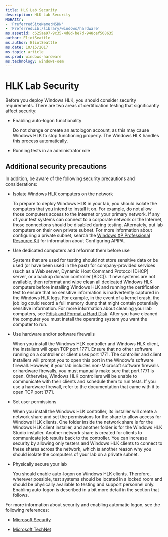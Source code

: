 ```yaml
---
title: HLK Lab Security
description: HLK Lab Security
MSHAttr:
- 'PreferredSiteName:MSDN'
- 'PreferredLib:/library/windows/hardware'
ms.assetid: c625ae97-9c35-4d8d-be7d-948cef508635
author: EliotSeattle
ms.author: EliotSeattle
ms.date: 10/15/2017
ms.topic: article
ms.prod: windows-hardware
ms.technology: windows-oem
---
```


# HLK Lab Security


Before you deploy Windows HLK, you should consider security requirements. There are two areas of certification testing that significantly affect security:

-   Enabling auto-logon functionality

    Do not change or create an autologon account, as this may cause Windows HLK to stop functioning properly. The Windows HLK handles this process automatically.

-   Running tests in an administrator role

## <span id="Additional_security_precautions"></span><span id="additional_security_precautions"></span><span id="ADDITIONAL_SECURITY_PRECAUTIONS"></span>Additional security precautions


In addition, be aware of the following security precautions and considerations:

-   Isolate Windows HLK computers on the network

    To prepare to deploy Windows HLK in your lab, you should isolate the computers that you intend to install it on. For example, do not allow those computers access to the Internet or your primary network. If any of your test systems can connect to a corporate network or the Internet, those connections should be disabled during testing. Alternately, put lab computers on their own private subnet. For more information about configuring a private subnet, search the [Windows XP Professional Resource Kit](http://go.microsoft.com/fwlink/p/?linkid=63109) for information about Configuring APIPA.

-   Use dedicated computers and reformat them before use

    Systems that are used for testing should not store sensitive data or be used (or have been used in the past) for company-provided services (such as a Web server, Dynamic Host Command Protocol \[DHCP\] server, or a backup domain controller \[BDC\]). If new systems are not available, then reformat and wipe clean all dedicated Windows HLK computers before installing Windows HLK and running the certification test to ensure that no sensitive information is inadvertently captured in the Windows HLK logs. For example, in the event of a kernel crash, the job log could record a full memory dump that might contain potentially sensitive information. For more information about cleaning your lab computers, see [Fdisk and Format a Hard Disk](http://go.microsoft.com/fwlink/p/?LinkId=236083). After you have cleaned the computer you must install the operating system you want the computer to run.

-   Use hardware and/or software firewalls

    When you install the Windows HLK controller and Windows HLK client, the installers will open TCP port 1771. Ensure that no other software running on a controller or client uses port 1771. The controller and client installers will prompt you to open this port in the Window's software firewall. However, if your lab includes non-Microsoft software firewalls or hardware firewalls, you must manually make sure that port 1771 is open. Otherwise, Windows HLK controllers will be unable to communicate with their clients and schedule them to run tests. If you use a hardware firewall, refer to the documentation that came with it to open TCP port 1771.

-   Set user permissions

    When you install the Windows HLK controller, its installer will create a network share and set the permissions for the share to allow access for Windows HLK clients. One folder inside the network share is for the Windows HLK client installer, and another folder is for the Windows HLK Studio installer. Another network share is created for clients to communicate job results back to the controller. You can increase security by allowing only testers and Windows HLK clients to connect to these shares across the network, which is another reason why you should isolate the computers of your lab on a private subnet.

-   Physically secure your lab

    You should enable auto-logon on Windows HLK clients. Therefore, wherever possible, test systems should be located in a locked room and should be physically available to testing and support personnel only. Enabling auto-logon is described in a bit more detail in the section that follows.

For more information about security and enabling automatic logon, see the following references:

-   [Microsoft Security](http://go.microsoft.com/fwlink/p/?linkid=11569)

-   [Microsoft TechNet](http://go.microsoft.com/fwlink/p/?linkid=10111)

 

 







